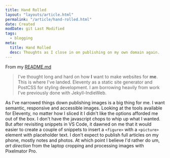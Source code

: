 ```yaml
---
title: Hand Rolled
layout: "layouts/article.html"
permalink: "/article/hand-rolled.html"
date: Created
modDate: git Last Modified
tags:
  - blogging
meta:
  title: Hand Rolled
  desc: Thoughts as I close in on publishing on my own domain again. 
---
```


From my [README.md](https://github.com/miklb/michaelbishop/blob/main/README.md)

> I've thought long and hard on how **I** want to make websites for **me**. This is where I've landed. Eleventy as a static site generator and PostCSS for styling development. I am borrowing heavily from work I've previously done with Jekyll-IndieWeb.

As I've narrowed things down publishing images is a big thing for me. I want semantic, responsive and accessible images. Looking at the tools available for Eleventy, no matter how I sliced it I didn't like the options afforded me out of the box. I don't have the javascript chops to whip up what I wanted. But after revisiting snippets in VS Code, it dawned on me that it would easier to create a couple of snippets to insert a `<figure>` with a `<picture>` element with placeholder text. I don't expect to publish full articles on my phone, mostly notes and photos. At which point I believe I'd rather do um, *art direction* from the laptop cropping and processing images with Pixelmator Pro.

